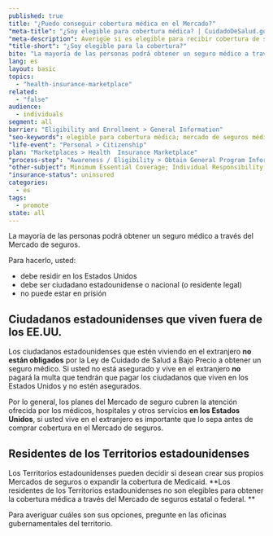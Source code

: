 ```yaml
---
published: true
title: "¿Puedo conseguir cobertura médica en el Mercado?"
"meta-title": "¿Soy elegible para cobertura médica? | CuidadoDeSalud.gov"
"meta-description": Averigüe si es elegible para recibir cobertura de seguro médico y obtenga información sobre sus opciones de inscripción con el Mercado de Seguros Médicos en Healthcare.gov.
"title-short": "¿Soy elegible para la cobertura?"
bite: "La mayoría de las personas podrá obtener un seguro médico a través del Mercado de seguros. "
lang: es
layout: basic
topics: 
  - "health-insurance-marketplace"
related: 
  - "false"
audience: 
  - individuals
segment: all
barrier: "Eligibility and Enrollment > General Information"
"seo-keywords": elegible para cobertura médica; mercado de seguros médicos; cobertura de seguro médico
"life-event": "Personal > Citizenship"
plan: "Marketplaces > Health  Insurance Marketplace"
"process-step": "Awareness / Eligibility > Obtain General Program Information"
"other-subject": Minimum Essential Coverage; Individual Responsibility; Assessment; Exemption
"insurance-status": uninsured
categories: 
  - es
tags: 
  - promote
state: all
---
```


La mayoría de las personas podrá obtener un seguro médico a través del Mercado de seguros. 

Para hacerlo, usted: 

* debe residir en los Estados Unidos
* debe ser ciudadano estadounidense o nacional (o residente legal) 
* no puede estar en prisión

## Ciudadanos estadounidenses que viven fuera de los EE.UU.
Los ciudadanos estadounidenses que estén viviendo en el extranjero **no están obligados** por la Ley de Cuidado de Salud a Bajo Precio a obtener un seguro médico. Si usted no está asegurado y vive en el extranjero **no** pagará la multa que tendrán que pagar los ciudadanos que viven en los Estados Unidos y no estén asegurados.  

Por lo general, los planes del Mercado de seguro cubren la atención ofrecida por los médicos, hospitales y otros servicios **en los Estados Unidos**, si usted vive en el extranjero es importante que lo sepa antes de comprar cobertura en el Mercado de seguros. 

## Residentes de los Territorios estadounidenses
Los Territorios estadounidenses pueden decidir si desean crear sus propios Mercados de seguros o expandir la cobertura de Medicaid. **Los residentes de los Territorios estadounidenses no son elegibles para obtener la cobertura médica a través del Mercado de seguros estatal o federal. **

Para averiguar cuáles son sus opciones, pregunte en las oficinas gubernamentales del territorio.

